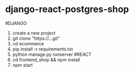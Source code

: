 # django-react-postgres-shop
#DJANGO
1) create a new project
2) git clone "https://...git"
3) cd ecommerce
4) pip install -r requirements.txt
5) python manage.py runserver
#REACT
6) cd frontend_shop && npm install
7) npm start
